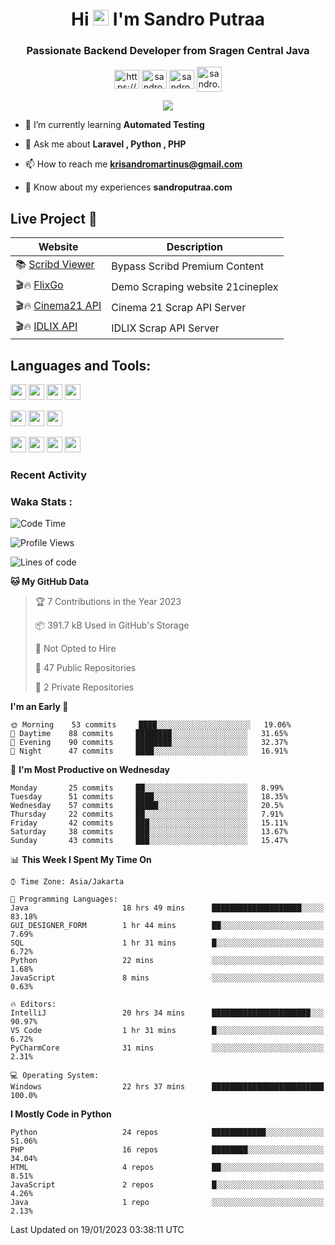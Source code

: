 

<h1 align="center">Hi <img src="https://media.giphy.com/media/hvRJCLFzcasrR4ia7z/giphy.gif" width="25px"> I'm Sandro Putraa</h1>
<h3 align="center">Passionate Backend Developer from Sragen Central Java</h3>

<p align="center">
    <a href="https://www.linkedin.com/in/sandro-putraa-34b80a19b/" target="blank"><img align="center" src="https://raw.githubusercontent.com/rahuldkjain/github-profile-readme-generator/master/src/images/icons/Social/linked-in-alt.svg" alt="https://www.linkedin.com/in/sandro-putraa-34b80a19b/" height="30" width="40" /></a>
    <a href="https://fb.com/sandro.putraaa" target="blank"><img align="center" src="https://raw.githubusercontent.com/rahuldkjain/github-profile-readme-generator/master/src/images/icons/Social/facebook.svg" alt="sandro.putraaa" height="30" width="40" /></a>
    <a href="https://instagram.com/sandro.putraa" target="blank"><img align="center" src="https://raw.githubusercontent.com/rahuldkjain/github-profile-readme-generator/master/src/images/icons/Social/instagram.svg" alt="sandro.putraa" height="30" width="40" /></a>
    <a href="https://wakatime.com/@sandrocods" target="blank"><img align="center" src="https://wakatime.com/static/img/wakatime-logo-text-vertical.png" alt="sandro.putraa" height="40" width="40" /></a>
   
</p>

<p align="center" style="p3">
<a href="https://github.com/antonkomarev/github-profile-views-counter">
    <img align="center"  src="https://komarev.com/ghpvc/?username=sandrocods&style=for-the-badge">
</a>

</p>



- 🌱 I’m currently learning **Automated Testing**

- 💬 Ask me about **Laravel , Python , PHP**

- 📫 How to reach me **krisandromartinus@gmail.com**

- 📄 Know about my experiences **sandroputraa.com**
 


## Live Project 🚀


| Website             | Description     |
| ----------------- | --- |
| 📚 [Scribd Viewer](http://sandroputraa.my.id/scribd/) | Bypass Scribd Premium Content |
| 🎬🔥 [FlixGo](https://testflsk.sandroputraa.com/) | Demo Scraping website 21cineplex  |
| 🎬🔥 [Cinema21 API](https://cinema-21-scrapper.vercel.app/) | Cinema 21 Scrap API Server |
| 🎬🔥 [IDLIX API](https://idlix-api.vercel.app/) | IDLIX Scrap API Server |



## Languages and Tools:

<img src="https://img.shields.io/badge/-Git-white?style=for-the-badge&logo=git" height="25" /></img>
<img src="https://img.shields.io/badge/-GitHub-white?style=for-the-badge&logo=github&logoColor=007ACC" height="25" /></img> <img src="https://img.shields.io/badge/-VS%20Code-white?style=for-the-badge&logo=visual-studio-code&logoColor=007ACC" height="25" /></img> <img src="https://img.shields.io/badge/-Pycharm-white?style=for-the-badge&logo=pycharm&logoColor=007ACC" height="25" /></img>

<img src="https://img.shields.io/badge/-Laravel-white?style=for-the-badge&logo=laravel&logoColor=007ACC" height="25" /></img>
<img src="https://img.shields.io/badge/-Flask-white?style=for-the-badge&logo=flask&logoColor=007ACC" height="25" /></img>
<img src="https://img.shields.io/badge/-Selenium-white?style=for-the-badge&logo=selenium&logoColor=007ACC" height="25" /></img>

<img src="https://img.shields.io/badge/-Python-white?style=for-the-badge&logo=python&logoColor=007ACC" height="25" /></img>
<img src="https://img.shields.io/badge/-Php-white?style=for-the-badge&logo=php&logoColor=007ACC" height="25" /></img>
<img src="https://img.shields.io/badge/-java-white?style=for-the-badge&logo=java&logoColor=007ACC" height="25" /></img>
<img src="https://img.shields.io/badge/-c++-white?style=for-the-badge&logo=c%2B%2B&logoColor=007ACC" height="25" /></img>



### Recent Activity
<!--START_SECTION:activity-->

<!--END_SECTION:activity-->

### Waka Stats :
<!--START_SECTION:waka-->
![Code Time](http://img.shields.io/badge/Code%20Time-476%20hrs%2026%20mins-blue)

![Profile Views](http://img.shields.io/badge/Profile%20Views-8-blue)

![Lines of code](https://img.shields.io/badge/From%20Hello%20World%20I%27ve%20Written-1%20Million%20lines%20of%20code-blue)

**🐱 My GitHub Data** 

> 🏆 7 Contributions in the Year 2023
 > 
> 📦 391.7 kB Used in GitHub's Storage 
 > 
> 🚫 Not Opted to Hire
 > 
> 📜 47 Public Repositories 
 > 
> 🔑 2 Private Repositories  
 > 
**I'm an Early 🐤** 

```text
🌞 Morning    53 commits     ████░░░░░░░░░░░░░░░░░░░░░   19.06% 
🌆 Daytime    88 commits     ████████░░░░░░░░░░░░░░░░░   31.65% 
🌃 Evening    90 commits     ████████░░░░░░░░░░░░░░░░░   32.37% 
🌙 Night      47 commits     ████░░░░░░░░░░░░░░░░░░░░░   16.91%

```
📅 **I'm Most Productive on Wednesday** 

```text
Monday       25 commits     ██░░░░░░░░░░░░░░░░░░░░░░░   8.99% 
Tuesday      51 commits     ████░░░░░░░░░░░░░░░░░░░░░   18.35% 
Wednesday    57 commits     █████░░░░░░░░░░░░░░░░░░░░   20.5% 
Thursday     22 commits     ██░░░░░░░░░░░░░░░░░░░░░░░   7.91% 
Friday       42 commits     ███░░░░░░░░░░░░░░░░░░░░░░   15.11% 
Saturday     38 commits     ███░░░░░░░░░░░░░░░░░░░░░░   13.67% 
Sunday       43 commits     ███░░░░░░░░░░░░░░░░░░░░░░   15.47%

```


📊 **This Week I Spent My Time On** 

```text
⌚︎ Time Zone: Asia/Jakarta

💬 Programming Languages: 
Java                     18 hrs 49 mins      ████████████████████░░░░░   83.18% 
GUI_DESIGNER_FORM        1 hr 44 mins        ██░░░░░░░░░░░░░░░░░░░░░░░   7.69% 
SQL                      1 hr 31 mins        █░░░░░░░░░░░░░░░░░░░░░░░░   6.72% 
Python                   22 mins             ░░░░░░░░░░░░░░░░░░░░░░░░░   1.68% 
JavaScript               8 mins              ░░░░░░░░░░░░░░░░░░░░░░░░░   0.63%

🔥 Editors: 
IntelliJ                 20 hrs 34 mins      ██████████████████████░░░   90.97% 
VS Code                  1 hr 31 mins        █░░░░░░░░░░░░░░░░░░░░░░░░   6.72% 
PyCharmCore              31 mins             ░░░░░░░░░░░░░░░░░░░░░░░░░   2.31%

💻 Operating System: 
Windows                  22 hrs 37 mins      █████████████████████████   100.0%

```

**I Mostly Code in Python** 

```text
Python                   24 repos            ████████████░░░░░░░░░░░░░   51.06% 
PHP                      16 repos            ████████░░░░░░░░░░░░░░░░░   34.04% 
HTML                     4 repos             ██░░░░░░░░░░░░░░░░░░░░░░░   8.51% 
JavaScript               2 repos             █░░░░░░░░░░░░░░░░░░░░░░░░   4.26% 
Java                     1 repo              ░░░░░░░░░░░░░░░░░░░░░░░░░   2.13%

```



 Last Updated on 19/01/2023 03:38:11 UTC
<!--END_SECTION:waka-->
